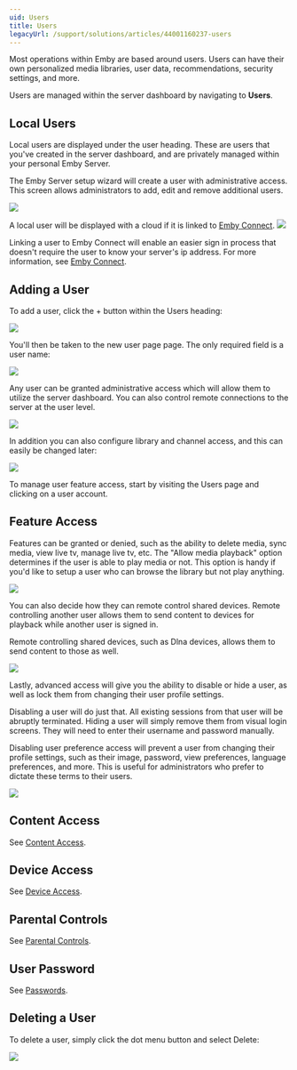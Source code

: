 ```yaml
---
uid: Users
title: Users
legacyUrl: /support/solutions/articles/44001160237-users
---
```


Most operations within Emby are based around users. Users can have their own personalized media libraries, user data, recommendations, security settings, and more.

Users are managed within the server dashboard by navigating to **Users**. 

## Local Users

Local users are displayed under the user heading. These are users that you've created in the server dashboard, and are privately managed within your personal Emby Server.

The Emby Server setup wizard will create a user with administrative access. This screen allows administrators to add, edit and remove additional users.

![](images/server/users1.png)

A local user will be displayed with a cloud if it is linked to [Emby Connect](Emby-Connect.md). 
![](images/server/users6.png)

Linking a user to Emby Connect will enable an easier sign in process that doesn't require the user to know your server's ip address. For more information, see [Emby Connect](Emby-Connect.md).

## Adding a User

To add a user, click the + button within the Users heading:

![](images/server/users7.png)

You'll then be taken to the new user page page. The only required field is a user name:

![](images/server/users8.png)

Any user can be granted administrative access which will allow them to utilize the server dashboard.
You can also control remote connections to the server at the user level.

![](images/server/users18.png)

In addition you can also configure library and channel access, and this can easily be changed later:

![](images/server/users9.png)

To manage user feature access, start by visiting the Users page and clicking on a user account. 

## Feature Access

Features can be granted or denied, such as the ability to delete media, sync media, view live tv, manage live tv, etc. The "Allow media playback" option determines if the user is able to play media or not. This option is handy if you'd like to setup a user who can browse the library but not play anything.

![](images/server/users21.png)

You can also decide how they can remote control shared devices. Remote controlling another user allows them to send content to devices for playback while another user is signed in. 

Remote controlling shared devices, such as Dlna devices, allows them to send content to those as well.

![](images/server/users19.png)

Lastly, advanced access will give you the ability to disable or hide a user, as well as lock them from changing their user profile settings.

Disabling a user will do just that. All existing sessions from that user will be abruptly terminated. Hiding a user will simply remove them from visual login screens. They will need to enter their username and password manually.

Disabling user preference access will prevent a user from changing their profile settings, such as their image, password, view preferences, language preferences, and more. This is useful for administrators who prefer to dictate these terms to their users.

![](images/server/users20.png)

## Content Access

See [Content Access](Content-Access.md).

## Device Access

See [Device Access](Device-Access.md).

## Parental Controls

See [Parental Controls](Parental-Controls.md).

## User Password

See [Passwords](Passwords.md).


## Deleting a User

To delete a user, simply click the dot menu button and select Delete:

![](images/server/users5.png)